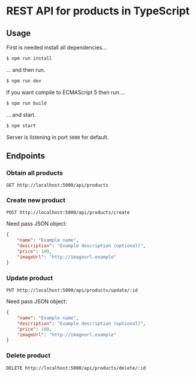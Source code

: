 # REST API for products in TypeScript

## Usage

First is needed install all dependencies...

 
```bash
$ npm run install
```
... and then run.
```bash
$ npm run dev
```
If you want compile to ECMAScript 5 then run ...
```bash
$ npm run build
```
... and start.
```bash
$ npm start
```
Server is listening in port ``5000`` for default.
## Endpoints
### Obtain all products
```
GET http://localhost:5000/api/products
```
### Create new product
```
POST http://localhost:5000/api/products/create
```
Need pass JSON object:
```json
{
	"name": "Example name",
	"description": "Example description (optional)",
	"price": 100,
	"imageUrl": "http://imageurl.example"
}
```
### Update product
```
PUT http://localhost:5000/api/products/update/:id
```
Need pass JSON object:
```json
{
	"name": "Example name",
	"description": "Example description (optional)",
	"price": 100,
	"imageUrl": "http://imageurl.example"
}
```
### Delete product
```
DELETE http://localhost:5000/api/products/delete/:id
```
